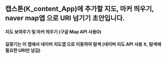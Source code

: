 ## 캡스톤(K_content_App)에 추가할 지도, 마커 띄우기, naver map앱 으로 URI 넘기기 초안입니다.
#### 지도 보여주기 및 마커 띄우기 (구글 Map API 사용O)
#### 길찾기는 이 앱에서 네이버 지도앱 으로 이동하여 탐색 (네이버 지도 API 사용 X, 탐색에 필요한 URI만 넘김)
